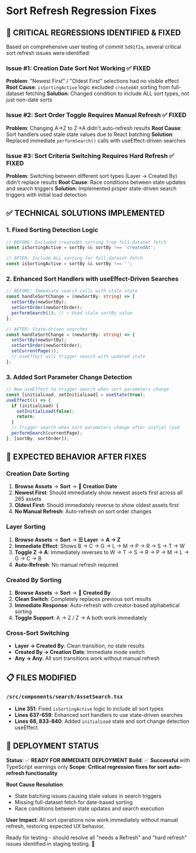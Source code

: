 # Sort Refresh Regression Fixes

## 🚨 **CRITICAL REGRESSIONS IDENTIFIED & FIXED**

Based on comprehensive user testing of commit `5d91f2a`, several critical sort refresh issues were identified:

### **Issue #1: Creation Date Sort Not Working ✅ FIXED**
**Problem**: "Newest First" / "Oldest First" selections had no visible effect
**Root Cause**: `isSortingActive` logic excluded `createdAt` sorting from full-dataset fetching
**Solution**: Changed condition to include ALL sort types, not just non-date sorts

### **Issue #2: Sort Order Toggle Requires Manual Refresh ✅ FIXED**
**Problem**: Changing A→Z to Z→A didn't auto-refresh results
**Root Cause**: Sort handlers used stale state values due to React batching
**Solution**: Replaced immediate `performSearch()` calls with useEffect-driven searches

### **Issue #3: Sort Criteria Switching Requires Hard Refresh ✅ FIXED**
**Problem**: Switching between different sort types (Layer → Created By) didn't replace results
**Root Cause**: Race conditions between state updates and search triggers
**Solution**: Implemented proper state-driven search triggers with initial load detection

## ✅ **TECHNICAL SOLUTIONS IMPLEMENTED**

### **1. Fixed Sorting Detection Logic**
```typescript
// BEFORE: Excluded createdAt sorting from full-dataset fetch
const isSortingActive = sortBy && sortBy !== 'createdAt';

// AFTER: Include ALL sorting for full-dataset fetch
const isSortingActive = sortBy && sortBy !== '';
```

### **2. Enhanced Sort Handlers with useEffect-Driven Searches**
```typescript
// BEFORE: Immediate search calls with stale state
const handleSortChange = (newSortBy: string) => {
  setSortBy(newSortBy);
  setSortOrder(newSortOrder);
  performSearch(1); // ← Used stale sortBy value
};

// AFTER: State-driven searches
const handleSortChange = (newSortBy: string) => {
  setSortBy(newSortBy);
  setSortOrder(newSortOrder);
  setCurrentPage(1);
  // useEffect will trigger search with updated state
};
```

### **3. Added Sort Parameter Change Detection**
```typescript
// New useEffect to trigger search when sort parameters change
const [initialLoad, setInitialLoad] = useState(true);
useEffect(() => {
  if (initialLoad) {
    setInitialLoad(false);
    return;
  }
  // Trigger search when sort parameters change after initial load
  performSearch(currentPage);
}, [sortBy, sortOrder]);
```

## 🧪 **EXPECTED BEHAVIOR AFTER FIXES**

### **Creation Date Sorting**
1. **Browse Assets** → **Sort** → **📅 Creation Date**
2. **Newest First**: Should immediately show newest assets first across all 265 assets
3. **Oldest First**: Should immediately reverse to show oldest assets first
4. **No Manual Refresh**: Auto-refresh on sort order changes

### **Layer Sorting**
1. **Browse Assets** → **Sort** → **☰ Layer** → **A → Z**
2. **Immediate Effect**: Shows B → C → G → L → M → P → R → S → T → W
3. **Toggle Z → A**: Immediately reverses to W → T → S → R → P → M → L → G → C → B
4. **Auto-Refresh**: No manual refresh required

### **Created By Sorting**
1. **Browse Assets** → **Sort** → **👤 Created By**
2. **Clean Switch**: Completely replaces previous sort results
3. **Immediate Response**: Auto-refresh with creator-based alphabetical sorting
4. **Toggle Support**: A → Z / Z → A both work immediately

### **Cross-Sort Switching**
- **Layer → Created By**: Clean transition, no stale results
- **Created By → Creation Date**: Immediate mode switch
- **Any → Any**: All sort transitions work without manual refresh

## 📋 **FILES MODIFIED**

### **`/src/components/search/AssetSearch.tsx`**
- **Line 351**: Fixed `isSortingActive` logic to include all sort types
- **Lines 637-659**: Enhanced sort handlers to use state-driven searches
- **Lines 68, 833-840**: Added `initialLoad` state and sort change detection useEffect

## 🎯 **DEPLOYMENT STATUS**

**Status**: ✅ **READY FOR IMMEDIATE DEPLOYMENT**
**Build**: ✅ **Successful** with TypeScript warnings only
**Scope**: **Critical regression fixes for sort auto-refresh functionality**

**Root Cause Resolution**: 
- State batching issues causing stale values in search triggers
- Missing full-dataset fetch for date-based sorting
- Race conditions between state updates and search execution

**User Impact**: All sort operations now work immediately without manual refresh, restoring expected UX behavior.

Ready for testing - should resolve all "needs a Refresh" and "hard refresh" issues identified in staging testing. 🚀